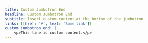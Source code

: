 ```yaml
---
title: Custom Jumbotron End
headline: Custom Jumbotron End
subtitle: Insert custom content at the bottom of the jumbotron
links: [[href: '#', text: 'Some link']]
custom_jumbotron_end: |
    <p>This line is custom content.</p>
---
```


